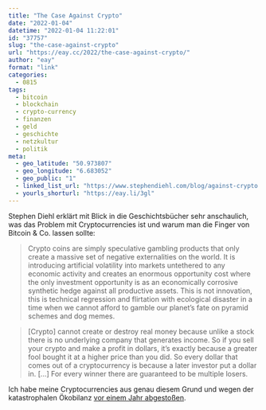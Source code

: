 ```yaml
---
title: "The Case Against Crypto"
date: "2022-01-04"
datetime: "2022-01-04 11:22:01"
id: "37757"
slug: "the-case-against-crypto"
url: "https://eay.cc/2022/the-case-against-crypto/"
author: "eay"
format: "link"
categories:
  - 0815
tags:
  - bitcoin
  - blockchain
  - crypto-currency
  - finanzen
  - geld
  - geschichte
  - netzkultur
  - politik
meta:
  - geo_latitude: "50.973807"
  - geo_longitude: "6.683052"
  - geo_public: "1"
  - linked_list_url: "https://www.stephendiehl.com/blog/against-crypto.html"
  - yourls_shorturl: "https://eay.li/3gl"
---
```


Stephen Diehl erklärt mit Blick in die Geschichts­bücher sehr anschaulich, was das Problem mit Crypto­currencies ist und warum man die Finger von Bitcoin & Co. lassen sollte:

> Crypto coins are simply speculative gambling products that only create a massive set of negative externalities on the world. It is introducing artificial volatility into markets untethered to any economic activity and creates an enormous opportunity cost where the only investment opportunity is as an economically corrosive synthetic hedge against all productive assets. This is not innovation, this is technical regression and flirtation with ecological disaster in a time when we cannot afford to gamble our planet’s fate on pyramid schemes and dog memes.

> \[Crypto\] cannot create or destroy real money because unlike a stock there is no underlying company that generates income. So if you sell your crypto and make a profit in dollars, it’s exactly because a greater fool bought it at a higher price than you did. So every dollar that comes out of a cryptocurrency is because a later investor put a dollar in. \[…\] For every winner there are guaranteed to be multiple losers.

Ich habe meine Cryptocurrencies aus genau diesem Grund und wegen der katastrophalen Ökobilanz [vor einem Jahr abgestoßen](https://eay.cc/2021/entwickler-hat-bitcoins-im-wert-von-220-millionen-us-dollar-und-kennt-das-passwort-zum-entschluesseln-nicht-mehr/).
